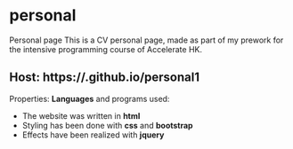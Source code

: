 # personal

Personal page
This is a CV personal page, made as part of my prework for the intensive programming course of Accelerate HK.

Host: https://.github.io/personal1
------- 

Properties: **Languages** and programs used:
+ The website was written in __html__ 
+ Styling has been done with __css__ and __bootstrap__
+ Effects have been realized with __jquery__
